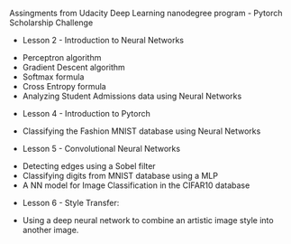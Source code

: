 Assingments from Udacity Deep Learning nanodegree program - Pytorch Scholarship Challenge

* Lesson 2 - Introduction to Neural Networks
- Perceptron algorithm
- Gradient Descent algorithm
- Softmax formula
- Cross Entropy formula
- Analyzing Student Admissions data using Neural Networks
* Lesson 4 - Introduction to Pytorch
- Classifying the Fashion MNIST database using Neural Networks
* Lesson 5 - Convolutional Neural Networks
- Detecting edges using a Sobel filter  
- Classifying digits from MNIST database using a MLP
- A NN model for Image Classification in the CIFAR10 database
* Lesson 6 - Style Transfer:
- Using a deep neural network to combine an artistic image style into another image.
